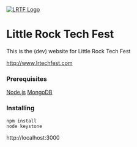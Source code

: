 [![LRTF Logo](http://www.lrtechfest.com/img/lrtf-logo-small.png)](http://www.lrtechfest.com)

Little Rock Tech Fest
==============

This is the (dev) website for Little Rock Tech Fest

http://www.lrtechfest.com

### Prerequisites

[Node.js](https://nodejs.org/en/)
[MongoDB](https://www.mongodb.com/)

### Installing

```
npm install
node keystone
```

http://localhost:3000
